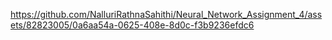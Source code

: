

https://github.com/NalluriRathnaSahithi/Neural_Network_Assignment_4/assets/82823005/0a6aa54a-0625-408e-8d0c-f3b9236efdc6

